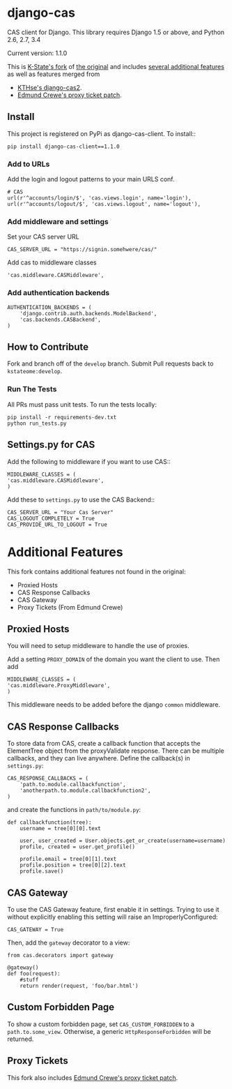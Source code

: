 # django-cas

CAS client for Django.  This library requires Django 1.5 or above, and Python 2.6, 2.7, 3.4

Current version: 1.1.0

This is [K-State&#39;s fork](https://github.com/kstateome/django-cas) of [the original](https://bitbucket.org/cpcc/django-cas/overview) and includes [several additional features](https://github.com/kstateome/django-cas/#additional-features) as well as features merged from

*  [KTHse&#39;s django-cas2](https://github.com/KTHse/django-cas2).
*  [Edmund Crewe's proxy ticket patch](http://code.google.com/r/edmundcrewe-proxypatch/source/browse/django-cas-proxy.patch).


## Install

This project is registered on PyPi as django-cas-client.  To install::

    pip install django-cas-client==1.1.0
    
    
### Add to URLs

Add the login and logout patterns to your main URLS conf.

    # CAS
    url(r'^accounts/login/$', 'cas.views.login', name='login'),
    url(r'^accounts/logout/$', 'cas.views.logout', name='logout'),

### Add middleware and settings

Set your CAS server URL

    CAS_SERVER_URL = "https://signin.somehwere/cas/"

Add cas to middleware classes

    'cas.middleware.CASMiddleware',
    

### Add authentication backends 

    AUTHENTICATION_BACKENDS = (
        'django.contrib.auth.backends.ModelBackend',
        'cas.backends.CASBackend',
    )

## How to Contribute

Fork and branch off of the ``develop`` branch.  Submit Pull requests back to ``kstateome:develop``.

### Run The Tests

All PRs must pass unit tests.  To run the tests locally:

    pip install -r requirements-dev.txt
    python run_tests.py


## Settings.py for CAS

Add the following to middleware if you want to use CAS::

    MIDDLEWARE_CLASSES = (
    'cas.middleware.CASMiddleware',
    )


Add these to ``settings.py`` to use the CAS Backend::


    CAS_SERVER_URL = "Your Cas Server"
    CAS_LOGOUT_COMPLETELY = True
    CAS_PROVIDE_URL_TO_LOGOUT = True

# Additional Features

This fork contains additional features not found in the original:
*  Proxied Hosts
*  CAS Response Callbacks
*  CAS Gateway
*  Proxy Tickets (From Edmund Crewe)

## Proxied Hosts

You will need to setup middleware to handle the use of proxies.

Add a setting ``PROXY_DOMAIN`` of the domain you want the client to use.  Then add

    MIDDLEWARE_CLASSES = (
    'cas.middleware.ProxyMiddleware',
    )

This middleware needs to be added before the django ``common`` middleware.


## CAS Response Callbacks

To store data from CAS, create a callback function that accepts the ElementTree object from the
proxyValidate response. There can be multiple callbacks, and they can live anywhere. Define the
callback(s) in ``settings.py``:

    CAS_RESPONSE_CALLBACKS = (
        'path.to.module.callbackfunction',
        'anotherpath.to.module.callbackfunction2',
    )

and create the functions in ``path/to/module.py``:

    def callbackfunction(tree):
        username = tree[0][0].text

        user, user_created = User.objects.get_or_create(username=username)
        profile, created = user.get_profile()

        profile.email = tree[0][1].text
        profile.position = tree[0][2].text
        profile.save()


## CAS Gateway

To use the CAS Gateway feature, first enable it in settings. Trying to use it without explicitly
enabling this setting will raise an ImproperlyConfigured:

    CAS_GATEWAY = True

Then, add the ``gateway`` decorator to a view:

    from cas.decorators import gateway

    @gateway()
    def foo(request):
        #stuff
        return render(request, 'foo/bar.html')


## Custom Forbidden Page

To show a custom forbidden page, set ``CAS_CUSTOM_FORBIDDEN`` to a ``path.to.some_view``.  Otherwise,
a generic ``HttpResponseForbidden`` will be returned.


## Proxy Tickets

This fork also includes
[Edmund Crewe's proxy ticket patch](http://code.google.com/r/edmundcrewe-proxypatch/source/browse/django-cas-proxy.patch).
